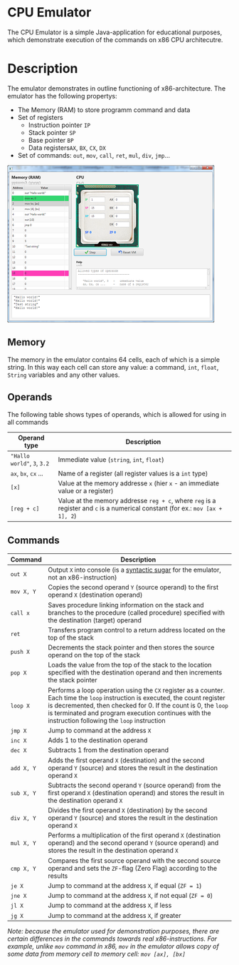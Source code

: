 # CPU Emulator #
The CPU Emulator is a simple Java-application for educational purposes, which demonstrate execution of the commands on x86 CPU architecutre.

# Description #
The emulator demonstrates in outline functioning of x86-architecture. The emulator has the following propertys:
- The Memory (RAM) to store programm command and data
- Set of registers
   - Instruction pointer `IP`
   - Stack pointer `SP`
   - Base pointer `BP`
   - Data registers`AX`, `BX`, `CX`, `DX`
- Set of commands: `out`, `mov`, `call`, `ret`, `mul`, `div`, `jmp`...

![Application screenshot](Screen.png?raw=true "Screenshot")

## Memory ##

The memory in the emulator contains 64 cells, each of which is a simple string. In this way each cell can store any value: a command, `int`, `float`, `String` variables and any other values.

## Operands ##

The following table shows types of operands, which is allowed for using in all commands

Operand type                 |    Description
-----------------------------|----------------------------------------
`"Hallo world"`, `3`, `3.2`  | Immediate value (`string`, `int`, `float`)
`ax`, `bx`, `cx` ...         | Name of a register (all register values is a `int` type)
`[x]`                        | Value at the memory addresse `x` (hier `x` - an immediate value or a register)
`[reg + c]`                  | Value at the memory addresse `reg + c`, where `reg` is a register and `c` is a numerical constant (for ex.: `mov [ax + 1], 2`)

## Commands ##

Command       | Description
------------- | ---------------------------------------------------------------------------------------------------------
`out X`       | Output `X` into console (is a [syntactic sugar](https://en.wikipedia.org/wiki/Syntactic_sugar) for the emulator, not an x86-instruction)
`mov X, Y`    | Copies the second operand `Y` (source operand) to the first operand `X` (destination operand)
`call x`      | Saves procedure linking information on the stack and branches to the procedure (called procedure) specified with the destination (target) operand
`ret`         | Transfers program control to a return address located on the top of the stack
`push X`      | Decrements the stack pointer and then stores the source operand on the top of the stack
`pop X`       | Loads the value from the top of the stack to the location specified with the destination operand and then increments the stack pointer
`loop X`      | Performs a loop operation using the `CX` register as a counter. Each time the `loop` instruction is executed, the count register is decremented, then checked for 0. If the count is 0, the `loop` is terminated and program execution continues with the instruction following the `loop` instruction
`jmp Х`       | Jump to command at the address `X`
`inc X`       | Adds 1 to the destination operand
`dec X`       | Subtracts 1 from the destination operand
`add X, Y`    | Adds the first operand `X` (destination) and the second operand `Y` (source) and stores the result in the destination operand `X`
`sub X, Y`    | Subtracts the second operand `Y` (source operand) from the first operand `X` (destination operand) and stores the result in the destination operand `X`
`div X, Y`    | Divides the first operand `X` (destination) by the second operand `Y` (source) and stores the result in the destination operand `X`
`mul X, Y`    | Performs a multiplication of the first operand `X` (destination operand) and the second operand `Y` (source operand) and stores the result in the destination operand `X`
`cmp Х, Y`    | Compares the first source operand with the second source operand and sets the `ZF`-flag (Zero Flag) according to the results
`je Х`        | Jump to command at the address `X`, if equal (`ZF = 1`)
`jne Х`       | Jump to command at the address `X`, if not equal (`ZF = 0`)
`jl X`        | Jump to command at the address `X`, if less
`jg X`        | Jump to command at the address `X`, if greater

*Note: because the emulator used for demonstration purposes, there are certain differences in the commands towards real x86-instructions. For example, unlike `mov` command in x86, `mov` in the emulator allows copy of some data from memory cell to memory cell: `mov [ax], [bx]`*
